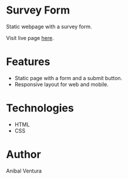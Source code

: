 # Survey Form

Static webpage with a survey form.

Visit live page [here](https://anibalventura.github.io/learning-webdev/freecodecamp/survey-form).

# Features

- Static page with a form and a submit button.
- Responsive layout for web and mobile.

# Technologies

- HTML
- CSS

# Author

Anibal Ventura

